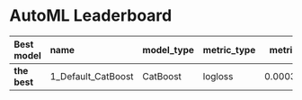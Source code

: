 # AutoML Leaderboard

| Best model   | name               | model_type   | metric_type   |   metric_value |   train_time | Link                                         |
|:-------------|:-------------------|:-------------|:--------------|---------------:|-------------:|:---------------------------------------------|
| **the best** | 1_Default_CatBoost | CatBoost     | logloss       |    0.000325328 |        10.32 | [Results link](1_Default_CatBoost/README.md) |